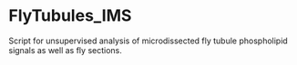 # FlyTubules_IMS
Script for unsupervised analysis of  microdissected fly tubule phospholipid signals as well as fly sections.
